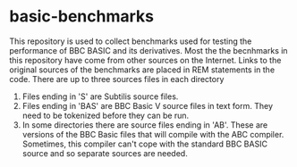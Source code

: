 # basic-benchmarks

This repository is used to collect benchmarks used for testing the performance of BBC BASIC and its derivatives.  Most the the becnhmarks in this repository have come from other sources on the Internet.  Links to the original sources of the benchmarks are placed in REM statements in the code.  There are up to three sources files in each directory

1. Files ending in 'S' are Subtilis source files.
2. Files ending in 'BAS' are BBC Basic V source files in text form.  They need to be tokenized before they can be run.
3. In some directories there are source files ending in 'AB'.  These are versions of the BBC Basic files that will compile with the ABC compiler.  Sometimes, this compiler can't cope with the standard BBC BASIC source and so separate sources are needed.